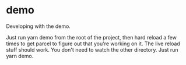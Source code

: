 # demo

Developing with the demo.

Just run yarn demo from the root of the project, then hard reload a few times to get parcel to figure out that you're working on it. The live reload stuff should work. You don't need to watch the other directory. Just run yarn demo.
